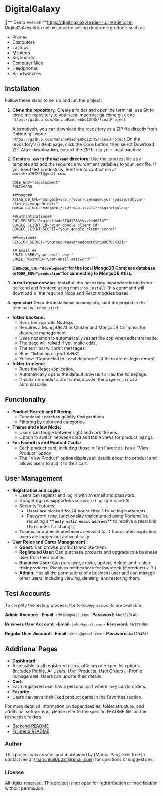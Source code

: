 # DigitalGalaxy
📌** Demo Version:**https://digitalgalaxyrender-1.onrender.com
DigitalGalaxy is an online store for selling electronic products such as:

- Phones
- Computers
- Laptops
- Monitors
- Keyboards
- Computer Mice
- Headphones
- Smartwatches

## Installation

Follow these steps to set up and run the project:

1. **Clone the repository:**
   Create a folder and open the terminal ,use Git to clone the repository to your local machine: git clone git clone `https://github.com/MarinaPanchenko12345/FinalProject`

   Alternatively, you can download the repository as a ZIP file directly from GitHub: git clone `https://github.com/MarinaPanchenko12345/FinalProject`
   On the repository's GitHub page, click the Code button, then select Download ZIP.
   After downloading, extract the ZIP file to your local machine.

2. **Create a `.env` in the `backend` directory:**
   Use the .env.test file as a template and add the required environment variables to your .env file.
   If you need test credentials, feel free to contact me at `marishka100281@gmail.com.`

   ````##Enviroment##
   NODE_ENV="development"
   PORT=9898

   ##Mongo##
   ATLAS_DB_URL="mongodb+srv://your-username:your-password@your-cluster.mongodb.net/"
   MONGO_DB_URL="mongodb://127.0.0.1:27017/digitalgalaxy"

   ##Authentication##
   JWT_SECRET="ProjectNode3104578&%vvv%dd#2147"
   GOOGLE_CLIENT_ID="your_google_client_id"
   GOOGLE_CLIENT_SECRET="your_google_client_secret"

   ##Session##
   SESSION_SECRET="yoursecureandrandomstring0987654321!"

   ## Email ##
   EMAIL_USER="your-email-user"
   EMAIL_PASSWORD="your-email-password"```
   ````

   **Use`NODE_ENV="development"`for the local MongoDB Compass database or`NODE_ENV="production"`for connecting to MongoDB Atlas.**

3. **Install dependencies:**
   Install all the necessary dependencies in folder backend and frontend using npm :`npm install` This command will download all the required Node and React modules based.
4. **npm start**
   Once the installation is complete, start the project in the terminal with:`npm start`

- **folder backend:**
  - Runs the app with Node.js.
  - Requires a MongoDB Atlas Cluster and MongoDB Compass for database management.
  - Uses nodemon to automatically restart the app when edits are made.
  - The page will reload if you make edits.
  - The terminal will print messages:
  - Blue: "listening on port 9898".
  - Yellow: "Connected to Local database" (if there are no login errors).
- **folder frontend:**
  - Runs the React application.
  - Automatically opens the default browser to load the homepage.
  - If edits are made to the frontend code, the page will reload automatically.

## Functionality

- **Product Search and Filtering:**
  - Functional search to quickly find products.
  - Filtering by color and categories.
- **Theme and View Mode:**
  - Users can toggle between light and dark themes.
  - Option to switch between card and table views for product listings.
- **Fan Favorites and Product Cards:**
  - Each product card, including those in Fan Favorites, has a "View Product" option.
  - The "View Product" option displays all details about the product and allows users to add it to their cart.

## User Management

- **Registration and Login:**
  - Users can register and log in with an email and password.
  - Google login is supported via `passport-google-oauth20`.
  - Security features:
    - Users are blocked for 24 hours after 3 failed login attempts.
    - Password reset functionality implemented using Nodemailer, requiring a \***\* `only valid email address`\*\*** to receive a reset link (15 minutes for change).
  - Tokens for authenticated users are valid for 4 hours; after expiration, users are logged out automatically.
- **User Roles and Cards Management :**
  - **Guest:** Can browse products and like them.
  - **Registered User:** Can purchase products and upgrade to a business user from their profile.
  - **Business User:** Can purchase, create, update, delete, and restore their products. Receives notifications for low stock (if products < 3 ).
  - **Admin:** Has all the permissions of a business user and can manage other users, including viewing, deleting, and restoring them.

## Test Accounts

To simplify the testing process, the following accounts are available:

**Admin Account:** -**Email:** `admin@gmail.com` - **Password:** `Abc!123cAb`

**Business User Account:** -**Email:** `john@gmail.com` - **Password:** `Ab123456!`

**Regular User Account:** -**Email:** `shira@gmail.com` - **Password:** `Aa123456!`

## Additional Pages

- **Dashboard:**
- Accessible to all registered users, offering role-specific options (includes Profile, All Users, User Products, User Orders).
  -Profile management: Users can update their details.
- **Cart:**
- Each registered user has a personal cart where they can to orders.
- **Favorite:**
- Users can save their liked product cards in the Favorites section.

For more detailed information on dependencies, folder structure, and additional setup steps, please refer to the specific README files in the respective folders:

- [Backend README](./backend/README.md)
- [Frontend README](./frontend/README.md)

### Author

This project was created and maintained by [Marina Pan].
Feel free to contact me at [marishka100281@gmail.com] for questions or suggestions.

### License

All rights reserved. This project is not open for redistribution or modification without permission.
